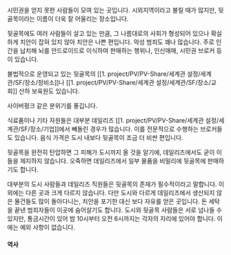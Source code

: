 시민권을 얻지 못한 사람들이 모여 있는 곳입니다.
시외지역이라고 불릴 때가 많지만, 뒷골목이라는 이름이 더욱 잘 어울리는 장소입니다.

뒷골목에도 여러 사람들이 살고 있는 만큼, 그 나름대로의 사회가 형성되어 있으나 확실하게 치안이 잡혀 있지 않아 치안은 나쁜 편입니다. 악성 범죄도 꽤나 많습니다. 주로 인간을 납치해 뇌를 안드로이드로 이식하여 판매하는 행위나, 인신매매, 시민권 브로커 등이 있습니다.

불법적으로 운영되고 있는 뒷골목의 [[1. project/PV/PV-Share/세계관 설정/세계관/SF/장소/정비소]]나 [[1. project/PV/PV-Share/세계관 설정/세계관/SF/장소/교회]] 산하 보육원도 있습니다.

사이버펑크 같은 분위기를 풍깁니다.

식료품이나 기타 자원들은 대부분 데일리즈 [[1. project/PV/PV-Share/세계관 설정/세계관/SF/장소/기업]]에서 빼돌린 경우가 많습니다. 이를 전문적으로 수행하는 브로커들도 있습니다. 음식 가격은 도시 내보다 뒷골목이 조금 더 비싼 편입니다.

뒷골목을 완전히 탄압하면 그 피해가 도시까지 올 것을 알기에, 데일리즈에서도 굳이 이들을 제지하지 않습니다. 오죽하면 데일리즈에서 일부 물품을 비밀리에 뒷골목에 판매하기도 합니다.

대부분의 도시 사람들과 데일리즈 직원들은 뒷골목의 존재가 필수적이라고 말합니다.
이외에는 다른 곳과 크게 다르지 않습니다. 다만 도시와 다르게 데일리즈에서 생산되지 않은 물건들도 많이 돌아다니는, 치안을 포기한 대신 보다 자유를 얻은 곳입니다. 돈 세탁을 끝낸 범죄자들이 이곳에 숨어살기도 합니다.
도시와 뒷골목 사람들은 서로 넘나들 수 있지만, 통금시간이 있어 밤 10시부터 오전 6시까지는 각자의 자리에 있어야 합니다. 이에는 예외 사항이 없습니다.

#### 역사
